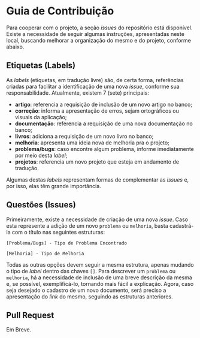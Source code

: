 # Guia de Contribuição

Para cooperar com o projeto, a seção _issues_ do repositório está disponível. Existe a necessidade de seguir algumas instruções, apresentadas neste local, buscando melhorar a organização do mesmo e do projeto, conforme abaixo.

## Etiquetas (Labels)

As _labels_ (etiquetas, em tradução livre) são, de certa forma, referências criadas para facilitar a identificação de uma nova _issue_, conforme sua responsabilidade. Atualmente, existem 7 (sete) principais:

- **artigo**: referencia a requisição de inclusão de um novo artigo no banco;
- **correção**: informa a apresentação de erros, sejam ortográficos ou visuais da aplicação;
- **documentação**: referencia a requisição de uma nova documentação no banco;
- **livros**: adiciona a requisição de um novo livro no banco;
- **melhoria**: apresenta uma ideia nova de melhoria pra o projeto;
- **problema/bugs**: caso encontre algum problema, informe imediatamente por meio desta _label_;
- **projetos**: referencia um novo projeto que esteja em andamento de tradução.

Algumas destas _labels_ representam formas de complementar as _issues_ e, por isso, elas têm grande importância.

## Questões (Issues)

Primeiramente, existe a necessidade de criação de uma nova _issue_. Caso esta represente a adição de um novo `problema` ou `melhoria`, basta cadastrá-la com o título nas seguintes estruturas:

```
[Problema/Bugs] - Tipo de Problema Encontrado
```

```
[Melhoria] - Tipo de Melhoria
```

Todas as outras opções devem seguir a mesma estrutura, apenas mudando o tipo de _label_ dentro das chaves `[]`. Para descrever um `problema` ou `melhoria`, há a necessidade de inclusão de uma breve descrição da mesma e, se possível, exemplificá-lo, tornando mais fácil a explicação. Agora, caso seja desejado o cadastro de um novo documento, será preciso a apresentação do _link_ do mesmo, seguindo as estruturas anteriores.

## Pull Request

Em Breve.
